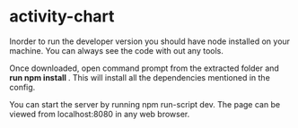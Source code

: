 # activity-chart

Inorder to run the developer version you should have node installed on your machine. You can always see the code with out any tools.

Once downloaded, open command prompt from the extracted folder and <b> run npm install </b>. This will install all the dependencies mentioned in the config.

You can start the server by running npm run-script dev. The page can be viewed from localhost:8080 in any web browser.

